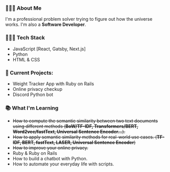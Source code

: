 
### 🙋🏽‍♂️ About Me

I'm a professional problem solver trying to figure out how the universe works. I'm also a **Software Developer**.

### 👨🏽‍💻 Tech Stack

* JavaScript [React, Gatsby, Next.js]
* Python
* HTML & CSS

### 🚧 Current Projects:

* Weight Tracker App with Ruby on Rails
* Online privacy checkup
* Discord Python bot

### 📚 What I'm Learning

* ~~How to compute the semantic similarity between two text documents using different methods (**BoW/TF-IDF, Transformers/BERT, Word2vec/fastText, Universal Sentence Encoder...**).~~
* ~~How to apply semantic similarity methods for real-world use cases. (**TF-IDF, BERT, fastText, LASER, Universal Sentence Encoder**)~~
* ~~How to improve your online privacy.~~
* Ruby & Ruby on Rails
* How to build a chatbot with Python.
* How to automate your everyday life with scripts.

